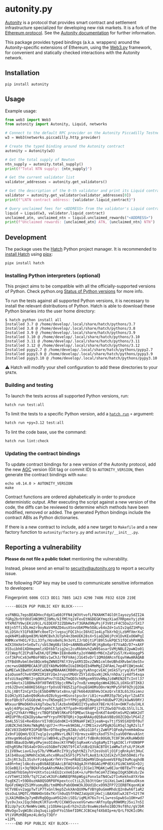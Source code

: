 # autonity.py

[Autonity](https://autonity.org) is a protocol that provides smart contract and
settlement infrastructure specialized for developing new risk markets. It is a
fork of the [Ethereum protocol](https://ethereum.org/). See the
[Autonity documentation](https://docs.autonity.org) for further information.

This package provides typed bindings (a.k.a. wrappers) around the
Autonity-specific extensions of Ethereum, using the
[Web3.py](https://github.com/ethereum/web3.py) framework, for convenient and
statically checked interactions with the Autonity network.

## Installation

```console
pip install autonity
```

## Usage

Example usage:

```python
from web3 import Web3
from autonity import Autonity, Liquid, networks

# Connect to the default RPC provider on the Autonity Piccadilly Testnet
w3 = Web3(networks.piccadilly.http_provider)

# Create the typed binding around the Autonity contract
autonity = Autonity(w3)

# Get the total supply of Newton
ntn_supply = autonity.total_supply()
print(f"Total NTN supply: {ntn_supply}")

# Get the current validator list
validator_addresses = autonity.get_validators()

# Get the description of the 0-th validator and print its Liquid contract address
validator = autonity.get_validator(validator_addresses[0])
print(f"LNTN contract address: {validator.liquid_contract}")

# Query unclaimed fees for <ADDRESS> from the validator's Liquid contract
liquid = Liquid(w3, validator.liquid_contract)
unclaimed_atn, unclaimed_ntn = liquid.unclaimed_rewards("<ADDRESS>")
print(f"Unclaimed rewards: {unclaimed_atn} ATN, {unclaimed_ntn} NTN")
```

## Development

The package uses the [Hatch](https://hatch.pypa.io) Python project manager. It
is recommended to [install Hatch](https://hatch.pypa.io/latest/install/#pipx)
using [pipx](https://pipx.pypa.io/):

```sh
pipx install hatch
```

### Installing Python interpreters (optional)

This project aims to be compatible with all the officially-supported versions of
Python. Check python.org
[Status of Python versions](https://devguide.python.org/versions/) for more
info.

To run the tests against all supported Python versions, it is necessary to
install the relevant distributions of Python. Hatch is able to download these
Python binaries into the user home directory:

```console
$ hatch python install all
Installed 3.7 @ /home/develop/.local/share/hatch/pythons/3.7
Installed 3.8 @ /home/develop/.local/share/hatch/pythons/3.8
Installed 3.9 @ /home/develop/.local/share/hatch/pythons/3.9
Installed 3.10 @ /home/develop/.local/share/hatch/pythons/3.10
Installed 3.11 @ /home/develop/.local/share/hatch/pythons/3.11
Installed 3.12 @ /home/develop/.local/share/hatch/pythons/3.12
Installed pypy2.7 @ /home/develop/.local/share/hatch/pythons/pypy2.7
Installed pypy3.9 @ /home/develop/.local/share/hatch/pythons/pypy3.9
Installed pypy3.10 @ /home/develop/.local/share/hatch/pythons/pypy3.10
```

⚠️ Hatch will modify your shell configuration to add these directories to your
`$PATH`.

### Building and testing

To launch the tests across all supported Python versions, run:

```sh
hatch run test:all
```

To limit the tests to a specific Python version, add a
[`hatch run`](https://hatch.pypa.io/latest/cli/reference/#hatch-run) `+`
argument:

```sh
hatch run +py=3.12 test:all
```

To lint the code base, use the command:

```sh
hatch run lint:check
```

### Updating the contract bindings

To update contract bindings for a new version of the Autonity protocol, add the
new [AGC](https://github.com/autonity/autonity) version (Git tag or commit ID)
to `AUTONITY_VERSION`, then generate the contract bindings with `make`:

```console
echo v0.14.0 > AUTONITY_VERSION
make
```

Contract functions are ordered alphabetically in order to produce deterministic
output. After executing the script against a new version of the code, the diffs
can be reviewed to determine which methods have been modified, removed or
added. The generated Python bindings include the contract ABIs as Python dictionaries.

If there is a new contract to include, add a new target to `Makefile` and a new
factory function to `autonity/factory.py` and `autonity/__init__.py`.

## Reporting a vulnerability

**Please do not file a public ticket** mentioning the vulnerability.

Instead, please send an email to <security@autonity.org> to report a security
issue.

The following PGP key may be used to communicate sensitive information to
developers:

Fingerprint: `6006 CCC3 DD11 7885 1A23 4290 7486 F832 6320 219E`

```
-----BEGIN PGP PUBLIC KEY BLOCK-----

xsFNBGL7epsBEADHxcFdpX1a60JFFN4jW3VtvofLFNXAHKT4GlOtIayozySdZI2A
fGRg2brbYdXdlHN3MYZJbMo/kIfMlYqiVFevEtNGDEGKYmqzXiad7RRpmxYyjzhH
VfkMd7V9wjEKiU9jL/GIDEXF32ZQbHwtvT3GRAd9NyPsjF3V8tzF4C5Da2zrSX17
K8jn5Tfi3OLHm2r0oyNaV4MAZD4usXSnvUbKPMe5OALv64oZd+1uSIv2qdZ1HPqs
VLiDSXcY31FkB3Wfc0oeT2rlvqsujFQC1hicI6hXI1e4LpTbXrhQjLzbMfXmrXuC
oqkN4M1aBUpm83M/AbMCBxhJU7ph4n3bmUEK28sX+5iaQZA6jPcH1DvKExO6WPqI
RNMKceYHO1/FILL33fy/Hzo8ehL9n3oYLIJrbDjtiPlB9l5ukPQC51fQCohPnNOh
mZX3XmXeS+SeEwTc/sbS3Wg6BzlbQ+sANN8baOHfdKjKgBo6prE7VaAD/D7+xAXF
XS5uibh01XDHmgmmlzXDtbbTzig2ei2cuRkbHvhZaN95asarSVMjNBLE2pwW2o01
f2lWepfCZCPsB7wEhK/QT2MW+IE8n0eHkty2oYHWHDrM6CnZaP2uST/Kv4UoggP5
cnf3kPnCx63eM8oF9BSv1wChJ/fKFVAmjJ1G45vDrl1QMddARcnfEqvhWwARAQAB
zTFBdXRvbml0eSBQcm9qZWN0IFNlY3VyaXR5IDxzZWN1cml0eUBhdXRvbml0eS5v
cmc+wsGNBBMBCAA3FiEEYAbMw90ReIUaI0KQdIb4MmMgIZ4FAmL7ep4FCQWjmoAC
GwMECwkIBwUVCAkKCwUWAgMBAAAKCRB0hvgyYyAhngcvEACjmSkSTyryqlKvf3kM
a1oDuomfChv6YDMZIR18YzQeJruyutMUdrZ5Y1dzQuxNj2Kk/nhDa/iy4df54xqa
6fsUi9aqVMBt2rg0UXaPnv7tDZA2TmQD3ch6Rgxm95UvHNqJi6WREN2ETcIntl37
xe+DAotxJ18BHwX0fX0TWVE59pjcRMwly7nxB/xmmp6gsWm42BGJLiOXGc8TIK8J
zt6JZDvnCm88KES6XgzrfpOsUEY8Q5ZipfUvpEGHOMsOOnrWzMPy5F9F9ZhjQ2OA
LhLjXBtf2nCpYZojE5bD4MNYatx8nx/gE7k664UU8hHv3CmzQrxt83L6SJXximnz
DiOHJyXS1wbnQ9dKokv0Z0zkyp+HGsnstpscbr/i81c+uuRR35p7bCy4yrlZoATX
DcofQ0cbTv5GG0zWLV+uTN5mq0I3+YfP0jqdRZCMopkB+h8UDwP72RikGwNV0RYJ
WRxuurBMeD6KhskXgTxbw/bJlAzbxhHEWUIIY5yaOoX78ErH/6lm+OHKTvdulHLX
wybj4dPpcaqZXy9whtqmhCtJpD/KTfpa9+XGnBh8PIj2TCZGwSQ7VuQLS5lLlL3L
uqZyY2YkAYrMBqjrcTBQF5EW9lRKoFOfQMEwcSkqg+EnKdT4oHDtmSvMZcW6K2dT
4MIUPfRcdZAIDyoAwrmPYrpsFM7BTQRi+3qeARAAydQ5BakV8BzOOZCDQvlPG4lZ
5m4L55lSE+Re4bbnrVI7d01Gdn0KI+93RNaHF1WI3jeaN+qv7tjf595SXQYDf0uT
zUBZKJk63kHo7WAgMd/qU7J+rPn+ek9KOAL/rZME1xzvGPDgNJGiR5ql3gRZslLf
48CV83Ib0DFRIGPGBfBorDT0xg9ey8ZAb/u9GiG1DfzjZwWtPlQFeAyhnmH4mDow
Zx9nF1QQmH/ECE7xqlp1vspRNvrLdNJlYQrmvzx48tsXodT57nIsaVO0YWvvASnt
aYmvgm96oEqkY4h8YiulWB94LyZhgX4gYJsDf/fdBnRc0OG0LTC0F3KvKRuHWDdU
3BBt4BauEQvNKydPwjmsOIdmxcKtYPWOjSqRxeKru5g8aMyI7tgAI0ClrFVON9PP
nEhgRSRe78S4aOrDUssG5GBmfV2N5T9fC47zUBzQ3VACBTOt1aWRw7zFsX/PJKsM
2i1V89wciavGJuyS7b/VMKwKRcIY9jy5qhtNZi7sY2esUsUljO1FjqRnkykt3HuC
1Alb48uugJAMmhCm3ALehcx0RuaIkSF5jP57eTLAo83/AJ2dikZvYZmh5OHdirTo
iZnjRt3uIL3SshrFz44poKrfHYr7X+ePAUEIAQeM9lDngdxemVEF0pI9uMcqqhdB
uA9h+hmjldAcdsvpBV8AEQEAAcLBfAQYAQgAJhYhBGAGzMPdEXiFGiNCkHSG+DJj
ICGeBQJi+3qfBQkFo5qAAhsMAAoJEHSG+DJjICGe17MQAKjw0EJar0BTEwTYraKq
ed2m6fhbSmyhV+UXtxtoinkEU2cxVe6IoK+x/uP0nfmCoH7ZlWapIOgKSDKsb/Ze
czVTmHt23O9/Tq7C2aCvK3UFcAWNEQFR6pWGgiPonxSaTN4Cw2f1vKekhxAYXrbm
7sqEKZl+59D8uzHA0QSORP8FKpextccCtiL2L5b3ttGmrjGiXeL1wm1iWHxuOksm
OpGFz6WgVZS1MYuomyBb/tm8MOsPabODmW3kJDUd1DcxO99ZFP72IERBTKqonKLW
VCTV8Evv2agpTwTiP7TxGnl9ep5ZxkXAnQUXMwfVBYg0uGmmMhdcQ2n8wh6f1aR2
GksOuLSMQTC/RNNHOnS0xTKrlh0uQ5fF0WZJaUpUXjHxCjiBAXUdlwXJET+S2t7H
jLXA1MdBmJp7ymBVRqQQguaH5G2dciSEG/iqMLH76u7c+L1w+esGpwbSu1OH+wd7
7ys9vJxxJIqch8mzKlRTun+M/CCXWX5uvxeVGrwmvrARfnyOpyR9W0MzJ5xi7n5I
B1LUp7ycX/NeWHviWALjz1ObHeipvErh2n2iD/8swWez6eho1BDJ9sf8hz/gVJbR
dNvOgvIvgW1Bcibq3uqiigQnFYo15bmfIDRCJCBCmqf4Xb8Ip+m/QrLf92KIcDRc
VtiVUMzKBEpmz4LdeSy73Qfr
=12PL
-----END PGP PUBLIC KEY BLOCK-----
```
